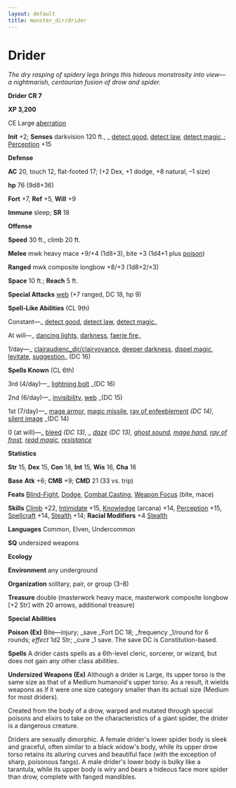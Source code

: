 ```yaml
---
layout: default
title: monster_dir/drider
---
```

# Drider

_The dry rasping of spidery legs brings this hideous monstrosity into view—a nightmarish, centaurian fusion of drow and spider._

**Drider CR 7**

**XP 3,200**

CE Large [aberration](creatureTypes#_aberration)

**Init** +2; **Senses** darkvision 120 ft., _ [detect good](../spell_dir/detectGood#_detect-good), [detect law](../spell_dir/detectLaw#_detect-law), [detect magic](../spell_dir/detectMagic#_detect-magic)_; [Perception](../skill_dir/perception#_perception) +15

**Defense**

**AC** 20, touch 12, flat-footed 17; (+2 Dex, +1 dodge, +8 natural, –1 size)

**hp** 76 (9d8+36)

**Fort** +7, **Ref** +5, **Will** +9

**Immune** sleep; **SR** 18

**Offense**

**Speed** 30 ft., climb 20 ft.

**Melee** mwk heavy mace +9/+4 (1d8+3), bite +3 (1d4+1 plus [poison](universalMonsterRules#_poison))

**Ranged** mwk composite longbow +8/+3 (1d8+2/×3)

**Space** 10 ft.; **Reach** 5 ft.

**Special Attacks** [web](universalMonsterRules#_web) (+7 ranged, DC 18, hp 9)

**Spell-Like Abilities** (CL 9th)

Constant—_ [detect good](../spell_dir/detectGood#_detect-good), [detect law](../spell_dir/detectLaw#_detect-law), [detect magic](../spell_dir/detectMagic#_detect-magic)_

At will—_ [dancing lights](../spell_dir/dancingLights#_dancing-lights), [darkness](../spell_dir/darkness#_darkness), [faerie fire](../spell_dir/faerieFire#_faerie-fire)_

1/day—_ [clairaudienc_dir/clairvoyance](../spell_dir/clairaudienceClairvoyance#_clairaudience-clairvoyance), [deeper darkness](../spell_dir/deeperDarkness#_deeper-darkness), [dispel magic](../spell_dir/dispelMagic#_dispel-magic), [levitate](../spell_dir/levitate#_levitate), [suggestion](../spell_dir/suggestion#_suggestion)_ (DC 16)

**Spells Known** (CL 6th)

3rd (4/day)—_ [lightning bolt](../spell_dir/lightningBolt#_lightning-bolt) _(DC 16)

2nd (6/day)—_ [invisibility](../spell_dir/invisibility#_invisibility), [web](../spell_dir/web#_web) _(DC 15)

1st (7/day)—_ [mage armor](../spell_dir/mageArmor#_mage-armor), [magic missile](../spell_dir/magicMissile#_magic-missile), [ray of enfeeblement](../spell_dir/rayOfEnfeeblement#_ray-of-enfeeblement) _(DC 14)_, [silent image](../spell_dir/silentImage#_silent-image) _(DC 14)

0 (at will)—_ [bleed](../spell_dir/bleed#_bleed) _(DC 13), _ [daze](../spell_dir/daze#_daze) _(DC 13)_, [ghost sound](../spell_dir/ghostSound#_ghost-sound), [mage hand](../spell_dir/mageHand#_mage-hand), [ray of frost](../spell_dir/rayOfFrost#_ray-of-frost), [read magic](../spell_dir/readMagic#_read-magic), [resistance](../spell_dir/resistance#_resistance)_

**Statistics**

**Str** 15, **Dex** 15, **Con** 18, **Int** 15, **Wis** 16, **Cha** 16

**Base**  **Atk** +6; **CMB** +9; **CMD** 21 (33 vs. trip)

**Feats** [Blind-Fight](../feats#_blind-fight), [Dodge](../feats#_dodge), [Combat Casting](../feats#_combat-casting), [Weapon Focus](../feats#_weapon-focus) (bite, mace)

**Skills** [Climb](../skill_dir/climb#_climb) +22, [Intimidate](../skill_dir/intimidate#_intimidate) +15, [Knowledge](../skill_dir/knowledge#_knowledge) (arcana) +14, [Perception](../skill_dir/perception#_perception) +15, [Spellcraft](../skill_dir/spellcraft#_spellcraft) +14, [Stealth](../skill_dir/stealth#_stealth) +14; **Racial Modifiers** +4 [Stealth](../skill_dir/stealth#_stealth)

**Languages** Common, Elven, Undercommon

**SQ** undersized weapons

**Ecology**

**Environment** any underground

**Organization** solitary, pair, or group (3–8)

**Treasure** double (masterwork heavy mace, masterwork composite longbow [+2 Str] with 20 arrows, additional treasure)

**Special Abilities**

**Poison (Ex)** Bite—injury; _save _Fort DC 18; _frequency _1/round for 6 rounds; _effect_ 1d2 Str; _cure _1 save. The save DC is Constitution-based.

**Spells** A drider casts spells as a 6th-level cleric, sorcerer, or wizard, but does not gain any other class abilities.

**Undersized Weapons (Ex)** Although a drider is Large, its upper torso is the same size as that of a Medium humanoid's upper torso. As a result, it wields weapons as if it were one size category smaller than its actual size (Medium for most driders).

Created from the body of a drow, warped and mutated through special poisons and elixirs to take on the characteristics of a giant spider, the drider is a dangerous creature.

Driders are sexually dimorphic. A female drider's lower spider body is sleek and graceful, often similar to a black widow's body, while its upper drow torso retains its alluring curves and beautiful face (with the exception of sharp, poisonous fangs). A male drider's lower body is bulky like a tarantula, while its upper body is wiry and bears a hideous face more spider than drow, complete with fanged mandibles.

